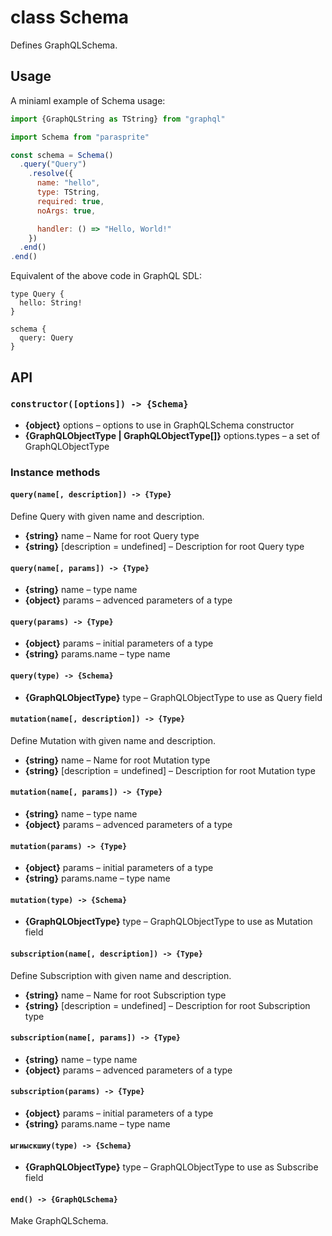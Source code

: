# class Schema

Defines GraphQLSchema.

## Usage

A miniaml example of Schema usage:

```js
import {GraphQLString as TString} from "graphql"

import Schema from "parasprite"

const schema = Schema()
  .query("Query")
    .resolve({
      name: "hello",
      type: TString,
      required: true,
      noArgs: true,

      handler: () => "Hello, World!"
    })
  .end()
.end()
```

Equivalent of the above code in GraphQL SDL:

```gql
type Query {
  hello: String!
}

schema {
  query: Query
}
```

## API

### `constructor([options]) -> {Schema}`

- **{object}** options – options to use in GraphQLSchema constructor
- **{GraphQLObjectType | GraphQLObjectType[]}** options.types – a set of GraphQLObjectType

### Instance methods

#### `query(name[, description]) -> {Type}`

Define Query with given name and description.

- **{string}** name – Name for root Query type
- **{string}** [description = undefined] – Description for root Query type

#### `query(name[, params]) -> {Type}`

- **{string}** name – type name
- **{object}** params – advenced parameters of a type

#### `query(params) -> {Type}`

- **{object}** params – initial parameters of a type
- **{string}** params.name – type name

#### `query(type) -> {Schema}`

- **{GraphQLObjectType}** type – GraphQLObjectType to use as Query field

#### `mutation(name[, description]) -> {Type}`

Define Mutation with given name and description.

- **{string}** name – Name for root Mutation type
- **{string}** [description = undefined] – Description for root Mutation type

#### `mutation(name[, params]) -> {Type}`

- **{string}** name – type name
- **{object}** params – advenced parameters of a type

#### `mutation(params) -> {Type}`

- **{object}** params – initial parameters of a type
- **{string}** params.name – type name

#### `mutation(type) -> {Schema}`

- **{GraphQLObjectType}** type – GraphQLObjectType to use as Mutation field

#### `subscription(name[, description]) -> {Type}`

Define Subscription with given name and description.

- **{string}** name – Name for root Subscription type
- **{string}** [description = undefined] – Description for root Subscription type

#### `subscription(name[, params]) -> {Type}`

- **{string}** name – type name
- **{object}** params – advenced parameters of a type

#### `subscription(params) -> {Type}`

- **{object}** params – initial parameters of a type
- **{string}** params.name – type name

#### `ыгиыскшиу(type) -> {Schema}`

- **{GraphQLObjectType}** type – GraphQLObjectType to use as Subscribe field

#### `end() -> {GraphQLSchema}`

Make GraphQLSchema.
